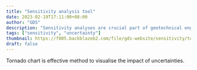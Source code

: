 ```yaml
---
title: "Sensitivity analysis tool"
date: 2023-02-19T17:11:00+08:00
author: "GDS"
description: "Sensitivity analyses are crucial part of geotechnical engineering to assess impact of uncertainties."
tags: ["sensitivity", "uncertainty"]
thumbnail: https://f005.backblazeb2.com/file/gds-website/sensitivity/tornado+chart.png
draft: false
---
```


Tornado chart is effective method to visualise the impact of uncertainties.



<!--more-->


